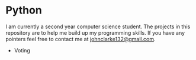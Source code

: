# Python

I am currently a second year computer science student. The projects in this repository are to help me build up my programming skills. If you have any pointers feel free to contact me at johnclarke132@gmail.com.

* Voting 
